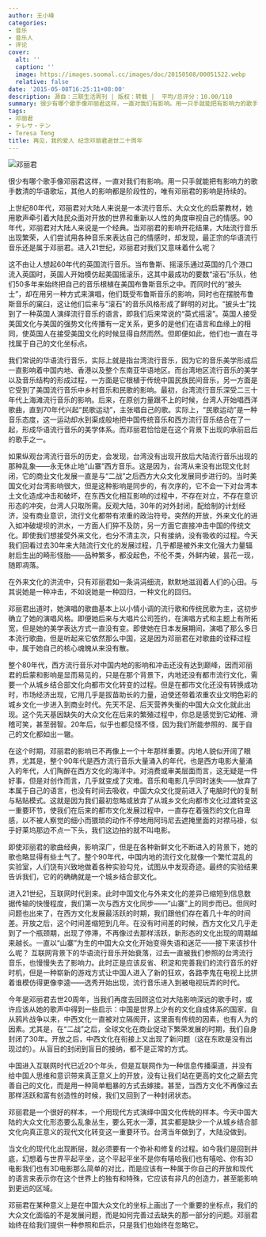 ```yaml
---
author: 王小峰
categories:
- 音乐
- 音乐人
- 评论
cover:
  alt: ''
  caption: ''
  image: https://images.soomal.cc/images/doc/20150508/00051522.webp
  relative: false
date: '2015-05-08T16:25:11+08:00'
description: 源自：三联生活周刊 | 版权：转载 |  平均/总评分：10.00/110
summary: 很少有哪个歌手像邓丽君这样，一直对我们有影响。用一只手就能把有影响力的歌手数清的华语歌坛，其他人的影响都是阶段性的，唯有邓丽君的影响是持续的。上世纪80年代，邓丽君对大陆人来说是一本流行音乐、大众文化的启蒙教材，她用歌声牵引着大陆民众面对开放的世界和重新以人性的角度审视自己的情感。90年代，邓丽君对大陆人来说是一个经典……
tags:
- 邓丽君
- テレサ・テン
- Teresa Teng
title: 再见，我的爱人 纪念邓丽君逝世二十周年
---
```


![邓丽君](https://images.soomal.cc/images/doc/20150508/00051522.webp)





很少有哪个歌手像邓丽君这样，一直对我们有影响。用一只手就能把有影响力的歌手数清的华语歌坛，其他人的影响都是阶段性的，唯有邓丽君的影响是持续的。

上世纪80年代，邓丽君对大陆人来说是一本流行音乐、大众文化的启蒙教材，她用歌声牵引着大陆民众面对开放的世界和重新以人性的角度审视自己的情感。90年代，邓丽君对大陆人来说是一个经典。当邓丽君的影响开花结果，大陆流行音乐出现繁荣，人们尝试用各种音乐来表达自己的情感时，却发现，最正宗的华语流行音乐还是属于邓丽君。进入21世纪，邓丽君对我们又意味着什么呢？

这不由让人想起60年代的英国流行音乐。当布鲁斯、摇滚乐通过英国的几个港口流入英国时，英国人开始模仿起美国摇滚乐，这其中最成功的要数“滚石”乐队，他们50多年来始终把自己的音乐根植在美国布鲁斯音乐之中。而同时代的“披头士”，却在用另一种方式来演唱，他们既受布鲁斯音乐的影响，同时也在摆脱布鲁斯音乐的窠臼，这让他们后来与“滚石”的音乐风格形成了鲜明的对比。“披头士”找到了一种英国人演绎流行音乐的语言，即我们后来常说的“英式摇滚”。英国人接受美国文化与美国的强势文化传播有一定关系，更多的是他们在语言和血缘上的相同，使英国人在接受美国文化的时候显得自然而然。但即便如此，他们也一直在寻找属于自己的文化坐标点。

我们常说的华语流行音乐，实际上就是指台湾流行音乐，因为它的音乐美学形成后一直影响着中国内地、香港以及整个东南亚华语地区。而台湾地区流行音乐的美学以及音乐结构的形成过程，一方面是它根植于传统中国民族民间音乐，另一方面是它受到了美国流行音乐中乡村音乐和民歌的影响。最初，台湾流行音乐深受二三十年代上海滩流行音乐的影响。后来，在原创力量跟不上的时候，台湾人开始唱西洋歌曲，直到70年代兴起“民歌运动”，主张唱自己的歌。实际上，“民歌运动”是一种音乐态度，这一运动却水到渠成般地把中国传统音乐和西方流行音乐结合在了一起，形成华语流行音乐的美学体系。而邓丽君恰恰是在这个背景下出现的承前启后的歌手之一。

如果纵观台湾流行音乐的历史，会发现，台湾没有出现开放后大陆流行音乐出现的那种乱象――永无休止地“山寨”西方音乐。这是因为，台湾从来没有出现文化封闭，它的商业文化发展一直是与“二战”之后西方大众文化发展同步进行的。当时美国文化对台湾影响很大，但是这种影响是同步的，有次序的，它不会一下对台湾本土文化造成冲击和破坏，在东西文化相互影响的过程中，不存在对立，不存在意识形态的冲突，台湾人只取所需。反观大陆，30年的对外封闭，配给制的计划经济，没有商业意识，流行文化都带有浓重的政治符号。突然的开放，外来文化的进入如冲破堤坝的洪水，一方面人们猝不及防，另一方面它直接冲击中国的传统文化。即使我们想接受外来文化，也分不清主次，只有接纳，没有吸收的过程。今天我们回看过去30年来大陆流行文化的发展过程，几乎都是被外来文化强大力量辐射后生出的畸形怪胎――品种繁多，都没起色，不伦不类，外鲜内破，昙花一现，随即凋落。

在外来文化的洪流中，只有邓丽君如一条涓涓细流，默默地滋润着人们的心田。与其说她是一种冲击，不如说她是一种回归，一种文化的回归。

邓丽君出道时，她演唱的歌曲基本上以小情小调的流行歌和传统民歌为主，这初步确立了她的演唱风格。即便她后来与大唱片公司签约，在演唱方式和主题上有所拓宽，但是她的美学表达方式一直没有变。即使她在日本发展期间，演唱了那么多日本流行歌曲，但是听起来它依然那么中国，这是因为邓丽君在对歌曲的诠释过程中，属于她自己的核心魂魄从来没有散。

整个80年代，西方流行音乐对中国内地的影响和冲击还没有达到巅峰，因而邓丽君的启蒙和影响是显而易见的，只是在那个背景下，内地还没有都市流行文化，需要一个从城乡结合部文化向都市文化转变的过程。但是在都市文化还没有转换成功时，市场经济出现，它用几乎是拔苗助长的力量，迫使还带着浓重农业文明色彩的城乡文化一步进入到商业时代。先天不足、后天营养失衡的中国大众文化就此出现。这个先天基因缺失的大众文化在后来的繁殖过程中，你总是感觉到它幼稚、滑稽可笑，甚至弱智。20年后，似乎也都见怪不怪，因为我们所能参照的、属于自己的文化都如出一辙。

在这个时期，邓丽君的影响已不再像上一个十年那样重要。内地人貌似开阔了眼界，尤其是，整个90年代是西方流行音乐大量涌入的年代，也是西方电影大量涌入的年代，人们陶醉在西方文化的海洋中。对消费或审美层面而言，这无疑是一件好事，但是对创作而言，几乎就变成了灾难。音乐和电影几乎同时迷失――放弃了本属于自己的语言，也没有时间去吸收，中国大众文化提前进入了电脑时代的复制与粘贴模式。这就是因为我们最初忽略或放弃了从城乡文化向都市文化过渡转变这一重要环节，使我们在后来的都市文化发展过程中，一直存在着强烈的文化自卑感，以不被人察觉的细小而猥琐的动作不停地用阿玛尼去遮掩里面的对襟马褂，似乎好莱坞那边不点一下头，我们这边拍的就不叫电影。

即使邓丽君的歌曲经典，影响深广，但是在各种新鲜文化不断进入的背景下，她的歌也略显得有些土气了。整个90年代，中国内地的流行文化就像一个繁忙混乱的实验室，人们饶有兴致地做着各种实验勾兑，试图从中发现奇迹。最终的实验结果告诉我们，它的的确确就是一个城乡结合部文化。

进入21世纪，互联网时代到来。此时中国文化与外来文化的差异已缩短到信息数据传输的快慢程度，我们第一次与西方文化同步――“山寨”上的同步而已。但同时问题也出来了，在西方文化发展最活跃的时期，我们跟他们存在着几十年的时间差。开放之后，这个时间差缩短到几年。在没有时间差的时候，西方文化又几乎走到了一个瓶颈期，出现了停滞，不再像过去那样活跃，新形态的文化出现的周期越来越长。一直以“山寨”为生的中国大众文化开始变得失语和迷茫――接下来该抄什么呢？
互联网背景下的华语流行音乐开始衰落，过去一直被我们参照的台湾流行音乐，也慢慢失去了影响力。此时正是应该反省、积淀和完善我们的流行音乐的好时机，但是一种崭新的游戏方式让中国人进入了新的狂欢，各路李鬼在电视上比拼着谁模仿得更像李逵――选秀开始出现，流行音乐进入到被电视玩弄的时代。

今年是邓丽君去世20周年，当我们再度去回顾这位对大陆影响深远的歌手时，或许应该从她的歌声中得到一些启示：中国是世界上少有的文化自成体系的国家，自从鸦片战争以来，中西文化一直被对立隔阂开，这里面有传统的因素，也有人为的因素。尤其是，在“二战”之后，全球文化在商业促动下繁荣发展的时期，我们自身封闭了30年。开放之后，中西文化在衔接上又出现了新问题（这在东欧是没有出现过的）。从盲目的封闭到盲目的接纳，都不是正常的方式。

中国进入互联网时代已近20个年头，但是互联网作为一种信息传播渠道，并没有给中国人思维和意识带来真正意义上的开放，没有让我们站在更高的文化之巅去完善自己的文化，而是用一种简单粗暴的方式去嫁接。甚至，当西方文化不再像过去那样活跃和富有创造性的时候，我们又回到了一种封闭状态。

邓丽君是一个很好的样本，一个用现代方式演绎中国文化传统的样本。今天中国大陆的大众文化形态要么乱象丛生，要么死水一潭，其实都是缺少一个从城乡结合部文化向真正意义的现代文化转变这一重要环节。台湾当年做到了，大陆没做到。

当文化的现代化出现断层，就必须要有一个弥补和修复的过程。如今我们是回到井底，幻想着与世界平起平坐，这个平起平坐不是你有嘻哈我们也有嘻哈、你有3D电影我们也有3D电影那么简单的对比，而是应该有一种属于你自己的开放和现代的语言来表示你在这个世界上的独有和特殊，它应该有非凡的创造力，甚至能影响到更远的区域。

邓丽君在某种意义上是在中国大众文化的坐标上画出了一个重要的坐标点，我们的大众文化面临的不是发展问题，而是如何完善过去缺失的那一部分的问题。邓丽君始终在给我们提供一种参照和启示，只是我们也始终在忽略它。